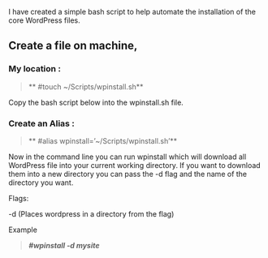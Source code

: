 I have created a simple bash script to help automate the installation of the core WordPress files.


##  Create a file on machine,

### My location :

> ** #touch ~/Scripts/wpinstall.sh**

Copy the bash script below into the wpinstall.sh file.

### Create an Alias :

> ** #alias wpinstall=’~/Scripts/wpinstall.sh’**

Now in the command line you can run wpinstall which will download all WordPress file into your current working directory. If you want to download them into a new directory you can pass the -d flag and the name of the directory you want.

Flags:

-d (Places wordpress in a directory from the flag)

Example

> **_#wpinstall -d mysite_**